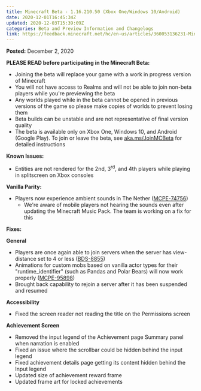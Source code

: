 ```yaml
---
title: Minecraft Beta - 1.16.210.50 (Xbox One/Windows 10/Android)
date: 2020-12-01T16:45:34Z
updated: 2020-12-03T15:39:09Z
categories: Beta and Preview Information and Changelogs
link: https://feedback.minecraft.net/hc/en-us/articles/360053136231-Minecraft-Beta-1-16-210-50-Xbox-One-Windows-10-Android-
---
```


**Posted:** December 2, 2020

**PLEASE READ before participating in the Minecraft Beta:**

- Joining the beta will replace your game with a work in progress version of Minecraft
- You will not have access to Realms and will not be able to join non-beta players while you're previewing the beta
- Any worlds played while in the beta cannot be opened in previous versions of the game so please make copies of worlds to prevent losing them
- Beta builds can be unstable and are not representative of final version quality
- The beta is available only on Xbox One, Windows 10, and Android (Google Play). To join or leave the beta, see [aka.ms/JoinMCBeta](https://aka.ms/JoinMCBeta) for detailed instructions  
    

**Known Issues:**

- Entities are not rendered for the 2nd, 3<sup>rd</sup>, and 4th players while playing in splitscreen on Xbox consoles  
    

**Vanilla Parity:**

- Players now experience ambient sounds in The Nether ([MCPE-74756](https://bugs.mojang.com/browse/MCPE-74756))
  - We're aware of mobile players not hearing the sounds even after updating the Minecraft Music Pack. The team is working on a fix for this  
      

**Fixes:**

**General**

- Players are once again able to join servers when the server has view-distance set to 4 or less ([BDS-8855](https://bugs.mojang.com/browse/BDS-8855))
- Animations for custom mobs based on vanilla actor types for their "runtime_identifier" (such as Pandas and Polar Bears) will now work properly ([MCPE-95898](https://bugs.mojang.com/browse/MCPE-95898))
- Brought back capability to rejoin a server after it has been suspended and resumed

**Accessibility**

- Fixed the screen reader not reading the title on the Permissions screen

**Achievement Screen**

- Removed the input legend of the Achievement page Summary panel when narration is enabled
- Fixed an issue where the scrollbar could be hidden behind the input legend
- Fixed achievement details page getting its content hidden behind the Input legend
- Updated size of achievement reward frame
- Updated frame art for locked achievements
